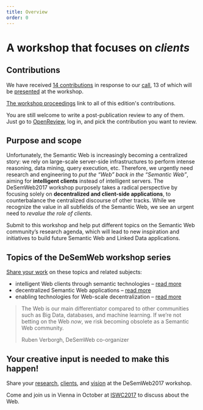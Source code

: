 ```yaml
---
title: Overview
order: 0
---
```

# A workshop that focuses on _clients_

## Contributions
We have received [14 contributions](https://openreview.net/group?id=swsa.semanticweb.org/ISWC/2017/DeSemWeb)
in response to our [call](/contributions/),
13 of which will be [presented](/program/) at the workshop.

[The workshop proceedings](http://ceur-ws.org/Vol-1934/)
link to all of this edition's contributions.


You are still welcome to write a post-publication review to any of them.
<br>
Just go to [OpenReview](https://openreview.net/group?id=swsa.semanticweb.org/ISWC/2017/DeSemWeb),
log in,
and pick the contribution you want to review.

## Purpose and scope
Unfortunately,
the Semantic Web is increasingly becoming a centralized story:
we rely on large-scale server-side infrastructures
to perform intense reasoning, data mining, query execution, etc.
Therefore, we urgently need research and engineering
to _put the “Web” back in the “Semantic Web”_,
aiming for **intelligent clients** instead of intelligent servers.
The DeSemWeb2017 workshop purposely takes a radical perspective
by focusing solely on **decentralized and client-side applications**,
to counterbalance the centralized discourse of other tracks.
While we recognize the value in all subfields of the Semantic Web,
we see an urgent need to _revalue the role of clients_.

Submit to this workshop and help
put different topics on the Semantic Web community’s research agenda,
which will lead to new inspiration and initiatives
to build future Semantic Web and Linked Data applications.

## Topics of the DeSemWeb workshop series
[Share your work](/contributions/) on these topics and related subjects:

- intelligent Web clients through semantic technologies
  – [read more](/topics/#clients)
- decentralized Semantic Web applications
  – [read more](/topics/#applications)
- enabling technologies for Web-scale decentralization
  – [read more](/topics/#technologies)

> The Web is our main differentiator compared to other communities
> such as Big Data, databases, and machine learning.
> If we’re not betting on the Web _now_,
> we risk becoming obsolete as a Semantic Web community.
>
> <footer>Ruben Verborgh, DeSemWeb co-organizer</footer>

## Your creative input is needed to make this happen!
Share your [research](/contributions/#research-articles),
[clients](/contributions/#client-challenge),
and [vision](/contributions/#vision-statements)
at the DeSemWeb2017 workshop.

Come and join us in Vienna in October at [ISWC2017](https://iswc2017.semanticweb.org/)
to discuss about the Web.
